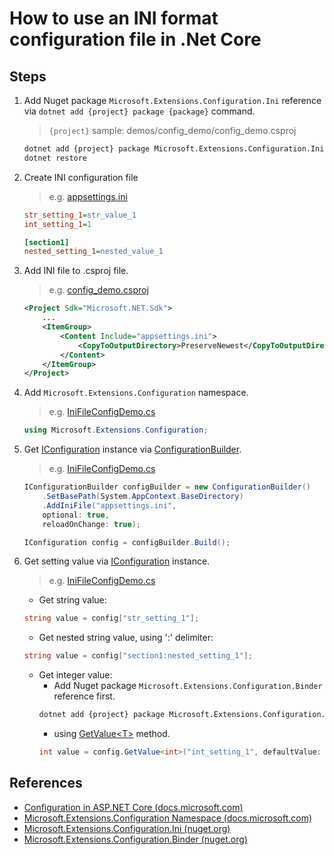 # How to use an INI format configuration file in .Net Core

## Steps

1. Add Nuget package `Microsoft.Extensions.Configuration.Ini` reference via `dotnet add {project} package {package}` command.

    > `{project}` sample: demos/config_demo/config_demo.csproj

    ```bash
    dotnet add {project} package Microsoft.Extensions.Configuration.Ini
    dotnet restore
    ```

2. Create INI configuration file

   > e.g. [appsettings.ini](../../demos/config_demo/appsettings.ini)

    ```ini
    str_setting_1=str_value_1
    int_setting_1=1

    [section1]
    nested_setting_1=nested_value_1
    ```

3. Add INI file to .csproj file.

    > e.g. [config_demo.csproj](../../demos/config_demo/config_demo.csproj)
    ```xml
    <Project Sdk="Microsoft.NET.Sdk">
        ...
        <ItemGroup>
            <Content Include="appsettings.ini">
                <CopyToOutputDirectory>PreserveNewest</CopyToOutputDirectory>
            </Content>
        </ItemGroup>
    </Project>
    ```

4. Add `Microsoft.Extensions.Configuration` namespace.

    > e.g. [IniFileConfigDemo.cs](../../demos/config_demo/IniFileConfigDemo.cs)
    ```csharp
    using Microsoft.Extensions.Configuration;
    ```

5. Get [IConfiguration](https://docs.microsoft.com/en-us/dotnet/api/microsoft.extensions.configuration.iconfiguration) instance via [ConfigurationBuilder](https://docs.microsoft.com/en-us/dotnet/api/microsoft.extensions.configuration.configurationbuilder).

    > e.g. [IniFileConfigDemo.cs](../../demos/config_demo/IniFileConfigDemo.cs)
    ```csharp
    IConfigurationBuilder configBuilder = new ConfigurationBuilder()
        .SetBasePath(System.AppContext.BaseDirectory)
        .AddIniFile("appsettings.ini",
        optional: true,
        reloadOnChange: true);

    IConfiguration config = configBuilder.Build();
    ```

6. Get setting value via [IConfiguration](https://docs.microsoft.com/en-us/dotnet/api/microsoft.extensions.configuration.iconfiguration) instance.

    > e.g. [IniFileConfigDemo.cs](../../demos/config_demo/IniFileConfigDemo.cs)
    * Get string value:
    ```csharp
    string value = config["str_setting_1"];
    ```

    * Get nested string value, using ':' delimiter:
    ```csharp
    string value = config["section1:nested_setting_1"];
    ```

    * Get integer value:
        * Add Nuget package `Microsoft.Extensions.Configuration.Binder` reference first.
        ```bash
        dotnet add {project} package Microsoft.Extensions.Configuration.Binder
        ```
        * using [GetValue&lt;T&gt;](https://docs.microsoft.com/en-us/dotnet/api/microsoft.extensions.configuration.configurationbinder.getvalue) method.
        ```csharp
        int value = config.GetValue<int>("int_setting_1", defaultValue: 0);
        ```

## References

* [Configuration in ASP.NET Core (docs.microsoft.com)](https://docs.microsoft.com/en-us/aspnet/core/fundamentals/configuration/)
* [Microsoft.Extensions.Configuration Namespace (docs.microsoft.com)](https://docs.microsoft.com/en-us/dotnet/api/microsoft.extensions.configuration)
* [Microsoft.Extensions.Configuration.Ini (nuget.org)](https://www.nuget.org/packages/Microsoft.Extensions.Configuration.Ini)
* [Microsoft.Extensions.Configuration.Binder (nuget.org)](https://www.nuget.org/packages/Microsoft.Extensions.Configuration.Binder)